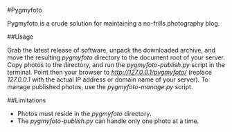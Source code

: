 #Pygmyfoto

Pygmyfoto is a crude solution for maintaining a no-frills photography blog.

##Usage

Grab the latest release of software, unpack the downloaded archive, and move the resulting *pygmyfoto* directory to the document root of your server. Copy photos  to the directory, and run the *pygmyfoto-publish.py* script in the terminal.  Point then your browser to *http://127.0.0.1/pygmyfoto/* (replace *127.0.0.1* with the actual IP address or domain name of your server). To manage published photos, use the *pygmyfoto-manage.py* script.

##Limitations

* Photos must reside in the *pygmyfoto* directory.
* The *pygmyfoto-publish.py* can handle only one photo at a time.